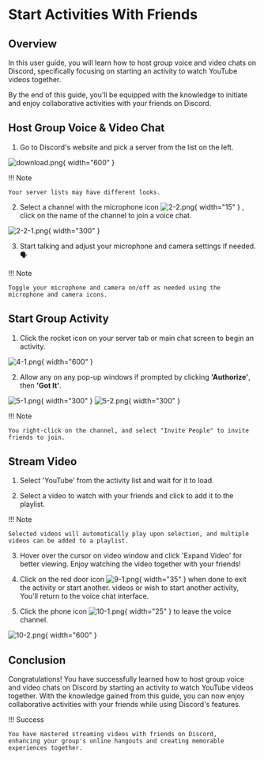 # Start Activities With Friends

## Overview

In this user guide, you will learn how to host group voice and video chats on Discord,
specifically focusing on starting an activity to watch YouTube videos together.

By the end of this guide, you'll be equipped with the knowledge to initiate and enjoy collaborative activities with your
friends on Discord.

## Host Group Voice & Video Chat

1. Go to Discord's website and pick a server from the list on the left.

![download.png](pictures/2-1.png){ width="600" }

!!! Note

    Your server lists may have different looks.

2. Select a channel with the microphone icon ![2-2.png](pictures/2-2.png){ width="15" } , click on the name of the
   channel to join a voice chat.

![2-2-1.png](pictures/2-2-1.png){ width="300" }

3. Start talking and adjust your microphone and camera settings if needed. 🗣️

!!! Note

    Toggle your microphone and camera on/off as needed using the microphone and camera icons.

## Start Group Activity

1. Click the rocket icon on your server tab or main chat screen to begin an activity.

![4-1.png](pictures/4-1.png){ width="600" }

2. Allow any on any pop-up windows if prompted by clicking **'Authorize'**, then **'Got It'**.

![5-1.png](pictures/5-1.png){ width="300" }
![5-2.png](pictures/5-2.png){ width="300" }


!!! Note

    You right-click on the channel, and select "Invite People" to invite friends to join.

## Stream Video

1. Select 'YouTube' from the activity list and wait for it to load.


2. Select a video to watch with your friends and click to add it to the playlist.

!!! Note

    Selected videos will automatically play upon selection, and multiple videos can be added to a playlist.

3. Hover over the cursor on video window and click 'Expand Video' for better viewing.
   Enjoy watching the video together with your friends!


4. Click on the red door icon ![9-1.png](pictures/9-1.png){ width="35" } when done to exit the activity or start
   another.
   videos or wish to start another activity,
   You'll return to the voice chat interface.


5. Click the phone icon ![10-1.png](pictures/10-1.png){ width="25" } to leave the voice channel.

![10-2.png](pictures/10-2.png){ width="600" }

## Conclusion

Congratulations! You have successfully learned how to host group voice and video chats on Discord by starting an
activity
to watch YouTube videos together.
With the knowledge gained from this guide, you can now enjoy collaborative activities with your friends while using
Discord's features.

!!! Success

    You have mastered streaming videos with friends on Discord, 
    enhancing your group's online hangouts and creating memorable experiences together.